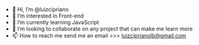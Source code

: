 - 👋 Hi, I’m @luizcipriano
- 👀 I’m interested in Front-end 
- 🌱 I’m currently learning JavaScript
- 💞️ I’m looking to collaborate on any project that can make me learn more 
- 📫 How to reach me send me an email >>> luizciprianolb@gmail.com

<!---
luizcipriano/luizcipriano is a ✨ special ✨ repository because its `README.md` (this file) appears on your GitHub profile.
You can click the Preview link to take a look at your changes.
--->
